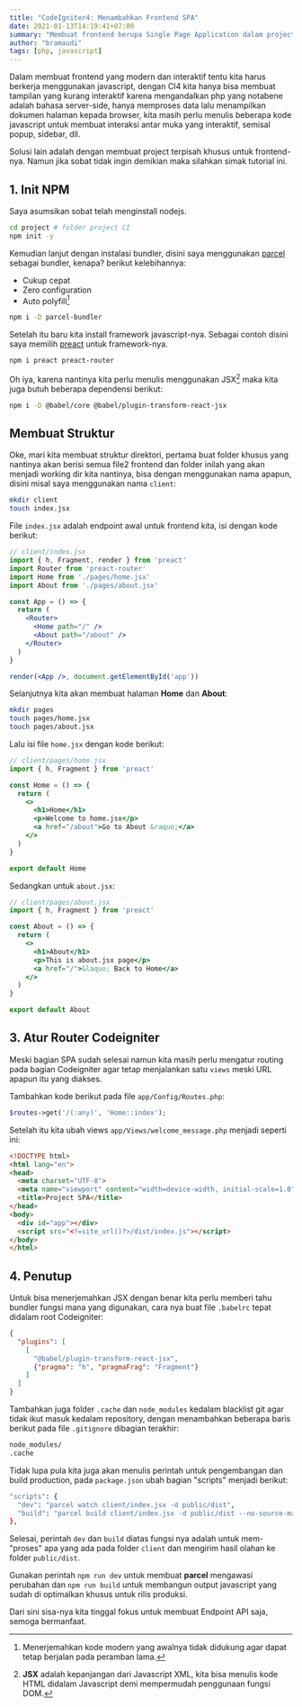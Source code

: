 ```yaml
---
title: "CodeIgniter4: Menambahkan Frontend SPA"
date: 2021-01-13T14:19:41+07:00
summary: "Membuat frontend berupa Single Page Application dalam project CI4"
author: "bramaudi"
tags: [php, javascript]
---
```


Dalam membuat frontend yang modern dan interaktif tentu kita harus berkerja menggunakan javascript, dengan CI4 kita hanya bisa membuat tampilan yang kurang interaktif karena mengandalkan php yang notabene adalah bahasa server-side, hanya memproses data lalu menampilkan dokumen halaman kepada browser, kita masih perlu menulis beberapa kode javascript untuk membuat interaksi antar muka yang interaktif, semisal popup, sidebar, dll.

Solusi lain adalah dengan membuat project terpisah khusus untuk frontend-nya. Namun jika sobat tidak ingin demikian maka silahkan simak tutorial ini.

## 1. Init NPM

Saya asumsikan sobat telah menginstall nodejs.

``` bash
cd project # folder project CI
npm init -y
```

Kemudian lanjut dengan instalasi bundler, disini saya menggunakan [parcel](https://parceljs.org/) sebagai bundler, kenapa? berikut kelebihannya:

- Cukup cepat
- Zero configuration
- Auto polyfill[^polyfill]


``` bash
npm i -D parcel-bundler
```

Setelah itu baru kita install framework javascript-nya. Sebagai contoh disini saya memilih [preact](https://preactjs.com/) untuk framework-nya.

``` bash
npm i preact preact-router
```

Oh iya, karena nantinya kita perlu menulis menggunakan JSX[^jsx] maka kita juga butuh beberapa dependensi berikut:

``` bash
npm i -D @babel/core @babel/plugin-transform-react-jsx
```

## Membuat Struktur

Oke, mari kita membuat struktur direktori, pertama buat folder khusus yang nantinya akan berisi semua file2 frontend dan folder inilah yang akan menjadi working dir kita nantinya, bisa dengan menggunakan nama apapun, disini misal saya menggunakan nama `client`:

``` bash
mkdir client
touch index.jsx
```

File `index.jsx` adalah endpoint awal untuk frontend kita, isi dengan kode berikut:

``` jsx
// client/index.jsx
import { h, Fragment, render } from 'preact'
import Router from 'preact-router'
import Home from './pages/home.jsx'
import About from './pages/about.jsx'

const App = () => {
  return (
    <Router>
      <Home path="/" />
      <About path="/about" />
    </Router>
  )
}

render(<App />, document.getElementById('app'))
```

Selanjutnya kita akan membuat halaman **Home** dan **About**:

``` bash
mkdir pages
touch pages/home.jsx
touch pages/about.jsx
```

Lalu isi file `home.jsx` dengan kode berikut:

``` jsx
// client/pages/home.jsx
import { h, Fragment } from 'preact'

const Home = () => {
  return (
    <>
      <h1>Home</h1>
      <p>Welcome to home.jsx</p>
      <a href="/about">Go to About &raquo;</a>
    </>
  )
}

export default Home
```

Sedangkan untuk `about.jsx`:

``` jsx
// client/pages/about.jsx
import { h, Fragment } from 'preact'

const About = () => {
  return (
    <>
      <h1>About</h1>
      <p>This is about.jsx page</p>
      <a href="/">&laquo; Back to Home</a>
    </>
  )
}

export default About
```

## 3. Atur Router Codeigniter

Meski bagian SPA sudah selesai namun kita masih perlu mengatur routing pada bagian Codeigniter agar tetap menjalankan satu `views` meski URL apapun itu yang diakses.

Tambahkan kode berikut pada file `app/Config/Routes.php`:

``` php
$routes->get('/(:any)', 'Home::index');
```

Setelah itu kita ubah views `app/Views/welcome_message.php` menjadi seperti ini:

``` html
<!DOCTYPE html>
<html lang="en">
<head>
  <meta charset="UTF-8">
  <meta name="viewport" content="width=device-width, initial-scale=1.0">
  <title>Project SPA</title>
</head>
<body>
  <div id="app"></div>
  <script src="<?=site_url()?>/dist/index.js"></script>
</body>
</html>
```

## 4. Penutup

Untuk bisa menerjemahkan JSX dengan benar kita perlu memberi tahu bundler fungsi mana yang digunakan, cara nya buat file `.babelrc` tepat didalam root Codeigniter:

``` json
{
  "plugins": [
    [
      "@babel/plugin-transform-react-jsx",
      {"pragma": "h", "pragmaFrag": "Fragment"}
    ]
  ]
}
```

Tambahkan juga folder `.cache` dan `node_modules` kedalam blacklist git agar tidak ikut masuk kedalam repository, dengan menambahkan beberapa baris berikut pada file `.gitignore` dibagian terakhir:

``` bash
node_modules/
.cache
```

Tidak lupa pula kita juga akan menulis perintah untuk pengembangan dan build production, pada `package.json` ubah bagian "scripts" menjadi berikut:

``` bash
"scripts": {
  "dev": "parcel watch client/index.jsx -d public/dist",
  "build": "parcel build client/index.jsx -d public/dist --no-source-maps"
},
```

Selesai, perintah `dev` dan `build` diatas fungsi nya adalah untuk mem-"proses" apa yang ada pada folder `client` dan mengirim hasil olahan ke folder `public/dist`.

Gunakan perintah `npm run dev` untuk membuat **parcel** mengawasi perubahan dan `npm run build` untuk membangun output javascript yang sudah di optimalkan khusus untuk rilis produksi.

Dari sini sisa-nya kita tinggal fokus untuk membuat Endpoint API saja, semoga bermanfaat.


[^polyfill]: Menerjemahkan kode modern yang awalnya tidak didukung agar dapat tetap berjalan pada peramban lama.

[^jsx]: **JSX** adalah kepanjangan dari Javascript XML, kita bisa menulis kode HTML didalam Javascript demi mempermudah penggunaan fungsi DOM.